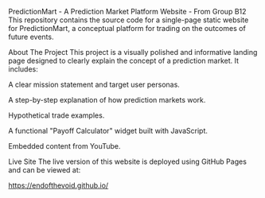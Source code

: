 PredictionMart - A Prediction Market Platform Website - From Group B12
This repository contains the source code for a single-page static website for PredictionMart, a conceptual platform for trading on the outcomes of future events.

About The Project
This project is a visually polished and informative landing page designed to clearly explain the concept of a prediction market. It includes:

A clear mission statement and target user personas.

A step-by-step explanation of how prediction markets work.

Hypothetical trade examples.

A functional "Payoff Calculator" widget built with JavaScript.

Embedded content from YouTube.

Live Site
The live version of this website is deployed using GitHub Pages and can be viewed at:

https://endofthevoid.github.io/
